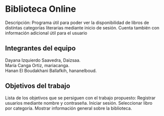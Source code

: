 # Biblioteca Online

Descripción:
Programa útil para poder ver la disponibilidad de libros de distintas categorías literarias mediante inicio de sesión. Cuenta también con información adicional útil para el usuario

## Integrantes del equipo

Dayana Izquierdo Saavedra, Daizsaa.  
María Canga Ortiz, mariacanga.  
Hanan El Boudakhani Ballafkih, hananelboud. 

## Objetivos del trabajo

Lista de los objetivos que se persiguen con el trabajo propuesto:
Registrar usuarios mediante nombre y contraseña.
Iniciar sesión.
Seleccionar libro por categoría.
Mostrar información general sobre la biblioteca.
